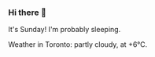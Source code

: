 ### Hi there :wave:

It's Sunday! I'm probably sleeping.

Weather in Toronto: partly cloudy, at +6°C.
